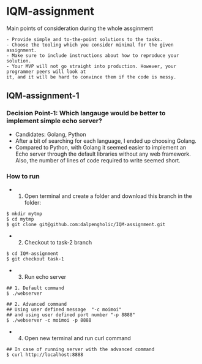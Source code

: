 # IQM-assignment

Main points of consideration during the whole assginment
```
- Provide simple and to-the-point solutions to the tasks.
- Choose the tooling which you consider minimal for the given assignment.
- Make sure to include instructions about how to reproduce your solution.
- Your MVP will not go straight into production. However, your programmer peers will look at
it, and it will be hard to convince them if the code is messy.
```

## IQM-assignment-1
### Decision Point-1: Which langauge would be better to implement simple echo server?
- Candidates: Golang, Python
- After a bit of searching for each language, I ended up choosing Golang.
- Compared to Python, with Golang it seemed easier to implement an Echo server through the default libraries without any web framework. Also, the number of lines of code required to write seemed short.

### How to run
- 1. Open terminal and create a folder and download this branch in the folder: 
```Shell
$ mkdir mytmp
$ cd mytmp
$ git clone git@github.com:dalpengholic/IQM-assignment.git
```

- 2. Checkout to task-2 branch
```Shell
$ cd IQM-assignment
$ git checkout task-1
```

- 3. Run echo server
```Shell
## 1. Default command 
$ ./webserver

## 2. Advanced command
## Using user defined message  "-c moimoi"
## and using user defined port number "-p 8888"
$ ./webserver -c moimoi -p 8888
```

- 4. Open new terminal and run curl command
```
## In case of running server with the advanced command
$ curl http://localhost:8888
```
 
